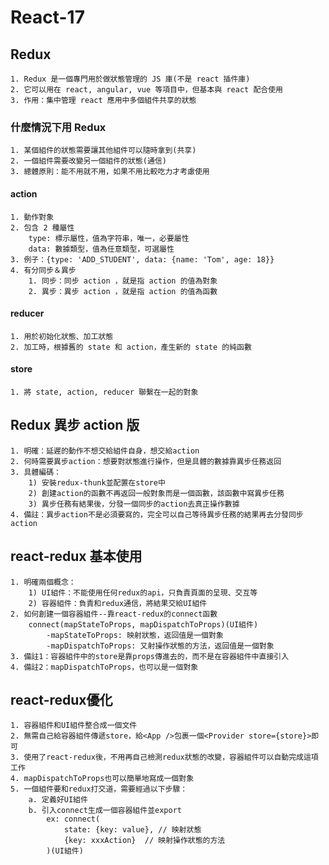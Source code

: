 # React-17

## Redux

    1. Redux 是一個專門用於做狀態管理的 JS 庫(不是 react 插件庫)
    2. 它可以用在 react, angular, vue 等項目中，但基本與 react 配合使用
    3. 作用：集中管理 react 應用中多個組件共享的狀態

### 什麼情況下用 Redux

    1. 某個組件的狀態需要讓其他組件可以隨時拿到(共享)
    2. 一個組件需要改變另一個組件的狀態(通信)
    3. 總體原則：能不用就不用，如果不用比較吃力才考慮使用

#### action

    1. 動作對象
    2. 包含 2 種屬性
        type: 標示屬性，值為字符串，唯一，必要屬性
        data: 數據類型，值為任意類型，可選屬性
    3. 例子：{type: 'ADD_STUDENT', data: {name: 'Tom', age: 18}}
    4. 有分同步＆異步
        1. 同步：同步 action ，就是指 action 的值為對象
        2. 異步：異步 action ，就是指 action 的值為函數

#### reducer

    1. 用於初始化狀態、加工狀態
    2. 加工時，根據舊的 state 和 action，產生新的 state 的純函數

#### store

    1. 將 state, action, reducer 聯繫在一起的對象

## Redux 異步 action 版

    1. 明確：延遲的動作不想交給組件自身，想交給action
    2. 何時需要異步action：想要對狀態進行操作，但是具體的數據靠異步任務返回
    3. 具體編碼：
        1) 安裝redux-thunk並配置在store中
        2) 創建action的函數不再返回一般對象而是一個函數，該函數中寫異步任務
        3) 異步任務有結果後，分發一個同步的action去真正操作數據
    4. 備註：異步action不是必須要寫的，完全可以自己等待異步任務的結果再去分發同步action

## react-redux 基本使用

    1. 明確兩個概念：
        1) UI組件：不能使用任何redux的api，只負責頁面的呈現、交互等
        2) 容器組件：負責和redux通信，將結果交給UI組件
    2. 如何創建一個容器組件--靠react-redux的connect函數
        connect(mapStateToProps, mapDispatchToProps)(UI組件)
            -mapStateToProps: 映射狀態，返回值是一個對象
            -mapDispatchToProps: 又射操作狀態的方法，返回值是一個對象
    3. 備註1：容器組件中的store是靠props傳進去的，而不是在容器組件中直接引入
    4. 備註2：mapDispatchToProps，也可以是一個對象

## react-redux優化

    1. 容器組件和UI組件整合成一個文件
    2. 無需自己給容器組件傳遞store，給<App />包裹一個<Provider store={store}>即可
    3. 使用了react-redux後，不用再自己檢測redux狀態的改變，容器組件可以自動完成這項工作
    4. mapDispatchToProps也可以簡單地寫成一個對象
    5. 一個組件要和redux打交道，需要經過以下步驟：
        a. 定義好UI組件
        b. 引入connect生成一個容器組件並export
            ex: connect(
                state: {key: value}, // 映射狀態
                {key: xxxAction}  // 映射操作狀態的方法
            )(UI組件)
